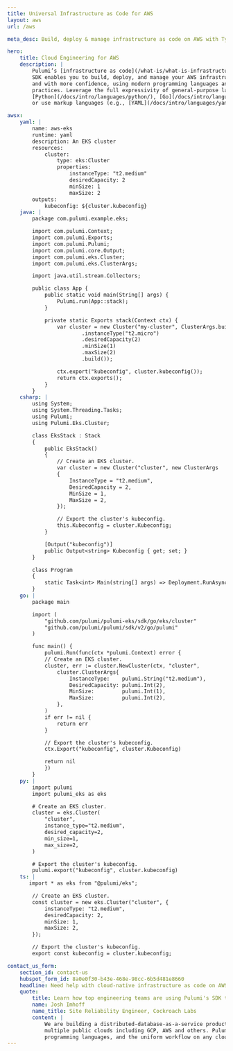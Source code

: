 ```yaml
---
title: Universal Infrastructure as Code for AWS
layout: aws
url: /aws

meta_desc: Build, deploy & manage infrastructure as code on AWS with TypeScript, Python, Go, C#, Java & YAML. Use existing software engineering tools & practices.

hero:
    title: Cloud Engineering for AWS
    description: |
        Pulumi’s [infrastructure as code](/what-is/what-is-infrastructure-as-code/)
        SDK enables you to build, deploy, and manage your AWS infrastructure faster
        and with more confidence, using modern programming languages and software engineering
        practices. Leverage the full expressivity of general-purpose languages ([TypeScript/JavaScript](/docs/intro/languages/javascript/),
        [Python](/docs/intro/languages/python/), [Go](/docs/intro/languages/go/), [C#](/docs/intro/languages/dotnet/), [Java](/docs/intro/languages/java/)/)
        or use markup languages (e.g., [YAML](/docs/intro/languages/yaml/), CUE) to build any cloud architecture including containers, serverless, and server-based.

awsx:
    yaml: |
        name: aws-eks
        runtime: yaml
        description: An EKS cluster
        resources:
            cluster:
                type: eks:Cluster
                properties:
                    instanceType: "t2.medium"
                    desiredCapacity: 2
                    minSize: 1
                    maxSize: 2
        outputs:
            kubeconfig: ${cluster.kubeconfig}
    java: |
        package com.pulumi.example.eks;

        import com.pulumi.Context;
        import com.pulumi.Exports;
        import com.pulumi.Pulumi;
        import com.pulumi.core.Output;
        import com.pulumi.eks.Cluster;
        import com.pulumi.eks.ClusterArgs;

        import java.util.stream.Collectors;

        public class App {
            public static void main(String[] args) {
                Pulumi.run(App::stack);
            }

            private static Exports stack(Context ctx) {
                var cluster = new Cluster("my-cluster", ClusterArgs.builder()
                        .instanceType("t2.micro")
                        .desiredCapacity(2)
                        .minSize(1)
                        .maxSize(2)
                        .build());

                ctx.export("kubeconfig", cluster.kubeconfig());
                return ctx.exports();
            }
        }
    csharp: |
        using System;
        using System.Threading.Tasks;
        using Pulumi;
        using Pulumi.Eks.Cluster;

        class EksStack : Stack
        {
            public EksStack()
            {
                // Create an EKS cluster.
                var cluster = new Cluster("cluster", new ClusterArgs
                {
                    InstanceType = "t2.medium",
                    DesiredCapacity = 2,
                    MinSize = 1,
                    MaxSize = 2,
                });

                // Export the cluster's kubeconfig.
                this.Kubeconfig = cluster.Kubeconfig;
            }

            [Output("kubeconfig")]
            public Output<string> Kubeconfig { get; set; }
        }

        class Program
        {
            static Task<int> Main(string[] args) => Deployment.RunAsync<EksStack>();
        }
    go: |
        package main

        import (
            "github.com/pulumi/pulumi-eks/sdk/go/eks/cluster"
            "github.com/pulumi/pulumi/sdk/v2/go/pulumi"
        )

        func main() {
            pulumi.Run(func(ctx *pulumi.Context) error {
            // Create an EKS cluster.
            cluster, err := cluster.NewCluster(ctx, "cluster",
                cluster.ClusterArgs{
                    InstanceType:    pulumi.String("t2.medium"),
                    DesiredCapacity: pulumi.Int(2),
                    MinSize:         pulumi.Int(1),
                    MaxSize:         pulumi.Int(2),
                },
            )
            if err != nil {
                return err
            }

            // Export the cluster's kubeconfig.
            ctx.Export("kubeconfig", cluster.Kubeconfig)

            return nil
            })
        }
    py: |
        import pulumi
        import pulumi_eks as eks

        # Create an EKS cluster.
        cluster = eks.Cluster(
            "cluster",
            instance_type="t2.medium",
            desired_capacity=2,
            min_size=1,
            max_size=2,
        )

        # Export the cluster's kubeconfig.
        pulumi.export("kubeconfig", cluster.kubeconfig)
    ts: |
       import * as eks from "@pulumi/eks";

        // Create an EKS cluster.
        const cluster = new eks.Cluster("cluster", {
            instanceType: "t2.medium",
            desiredCapacity: 2,
            minSize: 1,
            maxSize: 2,
        });

        // Export the cluster's kubeconfig.
        export const kubeconfig = cluster.kubeconfig;

contact_us_form:
    section_id: contact-us
    hubspot_form_id: 8a0e0f30-b43e-468e-98cc-6b5d481e8660
    headline: Need help with cloud-native infrastructure as code on AWS?
    quote:
        title: Learn how top engineering teams are using Pulumi's SDK to create, deploy, and manage AWS resources.
        name: Josh Imhoff
        name_title: Site Reliability Engineer, Cockroach Labs
        content: |
            We are building a distributed-database-as-a-service product that runs on Kubernetes clusters across
            multiple public clouds including GCP, AWS and others. Pulumi's declarative model, the support for real
            programming languages, and the uniform workflow on any cloud make our SRE team much more efficient.
---
```

